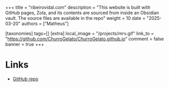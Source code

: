 +++
title = "ribeirovidal.com"
description = "This website is built with GitHub pages, Zola, and its contents are sourced from inside an Obsidian vault. The source files are available in the repo"
weight = 10
date = "2025-03-20"
authors = ["Matheus"]

[taxonomies]
tags=[]
[extra]
local_image = "/projects/mrv.gif"
link_to = "https://github.com/ChurroGelato/ChurroGelato.github.io"
comment = false
banner = true
+++

# Links
- [GitHub repo](https://github.com/ChurroGelato/ChurroGelato.github.io)

